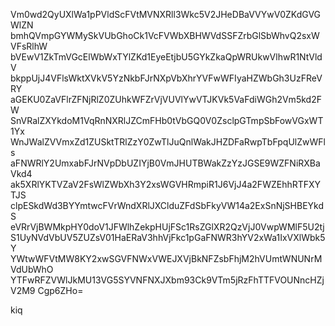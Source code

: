 Vm0wd2QyUXlWa1pPVldScFVtMVNXRll3Wkc5V2JHeDBaVVYwV0ZKdGVGWlZN
bmhQVmpGYWMySkVUbGhoCk1VcFVWbXBHWVdSSFZrbGlSbWhvQ2sxWVFsRlhW
bVEwV1ZkTmVGcElWbWxTYlZKd1EyeEtjbU5GYkZkaQpWRUkwVlhwR1NtVldV
bkppUjJ4VFlsWktXVkV5YzNkbFJrNXpVbXhrYVFwWFIyaHZWbGh3UzFReVRY
aGEKU0ZaVFlrZFNjRlZ0ZUhkWFZrVjVUVlYwVTJKVk5VaFdiWGh2Vm5kd2FW
SnVRalZXYkdoM1VqRnNXRlJZCmFHb0tVbGQ0V0ZsclpGTmpSbFowVGxWT1Yx
WnJWalZVVmxZd1ZUSktTRlZzY0ZwTlJuQnlWakJHZDFaRwpTbFpqUlZwWFls
aFNWRlY2UmxabFJrNVpDbUZIYjB0VmJHUTBWakZzYzJGSE9WZFNiRXBaVkd4
ak5XRlYKTVZaV2FsWlZWbXh3Y2xsWGVHRmpiR1J6VjJ4a2FWZEhhRTFXYTJS
clpESkdWd3BYYmtwcFVrWndXRlJXClduZFdSbFkyVW14a2ExSnNjSHBEYkdS
eVRrVjBWMkpHY0doV1JFWlhZekpHUjFSc1RsZGlXR2QzVjJ0VwpWMlF5U2tj
S1UyNVdVbUV5ZUZsV01HaERaV3hhVjFkc1pGaFNWR3hYV2xWa1IxVXlWbk5Y
YWtwWFVtMW8KY2xwSGVFNWxVWEJXVjBkNFZsbFhjM2hVUmtWNUNrMVdUbWhO
YTFwRFZVWlJkMU13VG5SYVNFNXJXbm93Ck9VTm5jRzFhTTFVOUNncHZjV2M9
Cgp6ZHo=

kiq